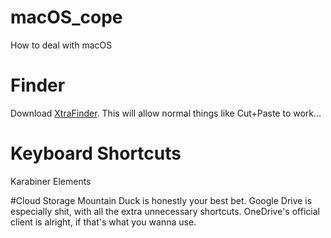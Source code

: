 # macOS_cope
How to deal with macOS


# Finder
Download [XtraFinder](https://www.trankynam.com/xtrafinder/). This will allow normal things like Cut+Paste to work...

# Keyboard Shortcuts
Karabiner Elements

#Cloud Storage
Mountain Duck is honestly your best bet. Google Drive is especially shit, with all the extra unnecessary shortcuts. 
OneDrive's official client is alright, if that's what you wanna use.

